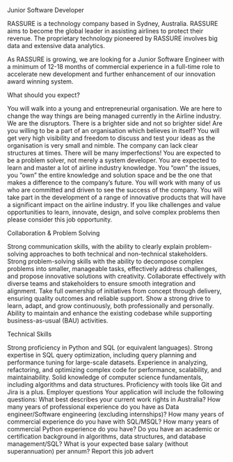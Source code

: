 Junior Software Developer

RASSURE is a technology company based in Sydney, Australia. RASSURE aims to become the global leader in assisting airlines to protect their revenue. The proprietary technology pioneered by RASSURE involves big data and extensive data analytics.

As RASSURE is growing, we are looking for a Junior Software Engineer with a minimum of 12-18 months of commercial experience in a full-time role to accelerate new development and further enhancement of our innovation award winning system.

What should you expect?

You will walk into a young and entrepreneurial organisation. We are here to change the way things are being managed currently in the Airline industry. We are the disruptors.
There is a brighter side and not so brighter side! Are you willing to be a part of an organisation which believes in itself? You will get very high visibility and freedom to discuss and test your ideas as the organisation is very small and nimble.
The company can lack clear structures at times. There will be many imperfections! You are expected to be a problem solver, not merely a system developer. You are expected to learn and master a lot of airline industry knowledge.
You “own” the issues, you “own” the entire knowledge and solution space and be the one that makes a difference to the company’s future.
You will work with many of us who are committed and driven to see the success of the company.
You will take part in the development of a range of innovative products that will have a significant impact on the airline industry.
If you like challenges and value opportunities to learn, innovate, design, and solve complex problems then please consider this job opportunity.

Collaboration & Problem Solving

Strong communication skills, with the ability to clearly explain problem-solving approaches to both technical and non-technical stakeholders.
Strong problem-solving skills with the ability to decompose complex problems into smaller, manageable tasks, effectively address challenges, and propose innovative solutions with creativity.
Collaborate effectively with diverse teams and stakeholders to ensure smooth integration and alignment.
Take full ownership of initiatives from concept through delivery, ensuring quality outcomes and reliable support.
Show a strong drive to learn, adapt, and grow continuously, both professionally and personally.
Ability to maintain and enhance the existing codebase while supporting business-as-usual (BAU) activities.

Technical Skills

Strong proficiency in Python and SQL (or equivalent languages).
Strong expertise in SQL query optimization, including query planning and performance tuning for large-scale datasets.
Experience in analyzing, refactoring, and optimizing complex code for performance, scalability, and maintainability.
Solid knowledge of computer science fundamentals, including algorithms and data structures.
Proficiency with tools like Git and Jira is a plus.
Employer questions
Your application will include the following questions:
What best describes your current work rights in Australia?
How many years of professional experience do you have as Data engineer/Software engineering (excluding internships)?
How many years of commercial experience do you have with SQL/MSQL?
How many years of commercial Python experience do you have?
Do you have an academic or certification background in algorithms, data structures, and database management/SQL?
What is your expected base salary (without superannuation) per annum?
Report this job advert
